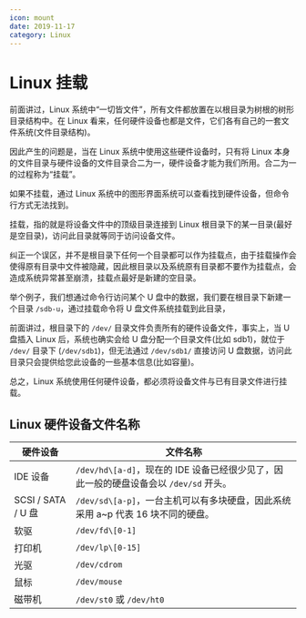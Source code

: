 ```yaml
---
icon: mount
date: 2019-11-17
category: Linux
---
```


# Linux 挂载

前面讲过，Linux 系统中“一切皆文件”，所有文件都放置在以根目录为树根的树形目录结构中。在 Linux 看来，任何硬件设备也都是文件，它们各有自己的一套文件系统(文件目录结构)。

因此产生的问题是，当在 Linux 系统中使用这些硬件设备时，只有将 Linux 本身的文件目录与硬件设备的文件目录合二为一，硬件设备才能为我们所用。合二为一的过程称为“挂载”。

如果不挂载，通过 Linux 系统中的图形界面系统可以查看找到硬件设备，但命令行方式无法找到。

挂载，指的就是将设备文件中的顶级目录连接到 Linux 根目录下的某一目录(最好是空目录)，访问此目录就等同于访问设备文件。

纠正一个误区，并不是根目录下任何一个目录都可以作为挂载点，由于挂载操作会使得原有目录中文件被隐藏，因此根目录以及系统原有目录都不要作为挂载点，会造成系统异常甚至崩溃，挂载点最好是新建的空目录。

举个例子，我们想通过命令行访问某个 U 盘中的数据，我们要在根目录下新建一个目录 `/sdb-u`，通过挂载命令将 U 盘文件系统挂载到此目录，

前面讲过，根目录下的 `/dev/` 目录文件负责所有的硬件设备文件，事实上，当 U 盘插入 Linux 后，系统也确实会给 U 盘分配一个目录文件(比如 sdb1)，就位于 `/dev/` 目录下 (`/dev/sdb1`)，但无法通过 `/dev/sdb1/` 直接访问 U 盘数据，访问此目录只会提供给您此设备的一些基本信息(比如容量)。

总之，Linux 系统使用任何硬件设备，都必须将设备文件与已有目录文件进行挂载。

## Linux 硬件设备文件名称

| 硬件设备           | 文件名称                                                                              |
| ------------------ | ------------------------------------------------------------------------------------- |
| IDE 设备           | `/dev/hd\[a-d]`，现在的 IDE 设备已经很少见了，因此一般的硬盘设备会以 `/dev/sd` 开头。 |
| SCSI / SATA / U 盘 | `/dev/sd\[a-p]`，一台主机可以有多块硬盘，因此系统采用 a~p 代表 16 块不同的硬盘。      |
| 软驱               | `/dev/fd\[0-1]`                                                                       |
| 打印机             | `/dev/lp\[0-15]`                                                                      |
| 光驱               | `/dev/cdrom`                                                                          |
| 鼠标               | `/dev/mouse`                                                                          |
| 磁带机             | `/dev/st0` 或 `/dev/ht0`                                                              |
